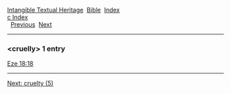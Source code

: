 [Intangible Textual Heritage](../../index)  [Bible](../index) 
[Index](index)   
[c Index](_c_)  
  [Previous](c02730)  [Next](c02732) 

------------------------------------------------------------------------

### &lt;cruelly&gt; 1 entry

[Eze 18:18](../kjv/eze018.htm#018)  

------------------------------------------------------------------------

[Next: cruelty (5)](c02732)
